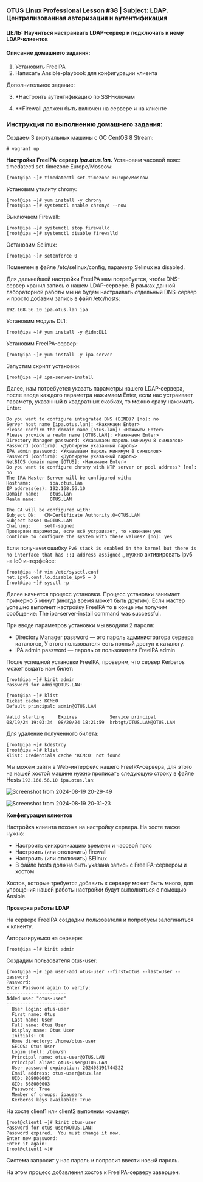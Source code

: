 ### OTUS Linux Professional Lesson #38 | Subject: LDAP. Централизованная авторизация и аутентификация

#### ЦЕЛЬ: Научиться настраивать LDAP-сервер и подключать к нему LDAP-клиентов

#### Описание домашнего задания:
1) Установить FreeIPA
2) Написать Ansible-playbook для конфигурации клиента

Дополнительное задание:

3) *Настроить аутентификацию по SSH-ключам

4) **Firewall должен быть включен на сервере и на клиенте

### Инструкция по выполнению домашнего задания:

Создаем 3 виртуальных машины с ОС CentOS 8 Stream:
```console
# vagrant up
```
__Настройка FreeIPA-сервер _ipa.otus.lan_.__
Установим часовой пояс: timedatectl set-timezone Europe/Moscow:
```console
[root@ipa ~]# timedatectl set-timezone Europe/Moscow
```
Установим утилиту chrony:
```console
[root@ipa ~]# yum install -y chrony
[root@ipa ~]# systemctl enable chronyd --now
```
Выключаем Firewall:
```console
[root@ipa ~]# systemctl stop firewalld
[root@ipa ~]# systemctl disable firewalld
```
Остановим Selinux:
```console
[root@ipa ~]# setenforce 0
```
Поменяем в файле /etc/selinux/config, параметр Selinux на disabled.

Для дальнейшей настройки FreeIPA нам потребуется, чтобы DNS-сервер хранил запись о нашем LDAP-сервере. В рамках данной лабораторной работы мы не будем настраивать отдельный DNS-сервер и просто добавим запись в файл /etc/hosts:
```
192.168.56.10 ipa.otus.lan ipa
```
Установим модуль DL1:
```console
[root@ipa ~]# yum install -y @idm:DL1
```
Установим FreeIPA-сервер:
```console
[root@ipa ~]# yum install -y ipa-server
```
Запустим скрипт установки:
```console
[root@ipa ~]# ipa-server-install
```
Далее, нам потребуется указать параметры нашего LDAP-сервера, после ввода каждого параметра нажимаем Enter, если нас устраивает параметр, указанный в квадратных скобках, то можно сразу нажимать Enter:
```
Do you want to configure integrated DNS (BIND)? [no]: no
Server host name [ipa.otus.lan]: <Нажимаем Enter>
Please confirm the domain name [otus.lan]: <Нажимем Enter>
Please provide a realm name [OTUS.LAN]: <Нажимаем Enter>
Directory Manager password: <Указываем пароль минимум 8 символов>
Password (confirm): <Дублируем указанный пароль>
IPA admin password: <Указываем пароль минимум 8 символов>
Password (confirm): <Дублируем указанный пароль>
NetBIOS domain name [OTUS]: <Нажимаем Enter>
Do you want to configure chrony with NTP server or pool address? [no]: no
The IPA Master Server will be configured with:
Hostname:       ipa.otus.lan
IP address(es): 192.168.56.10
Domain name:    otus.lan
Realm name:     OTUS.LAN

The CA will be configured with:
Subject DN:   CN=Certificate Authority,O=OTUS.LAN
Subject base: O=OTUS.LAN
Chaining:     self-signed
Проверяем параметры, если всё устраивает, то нажимаем yes
Continue to configure the system with these values? [no]: yes
```

Если получаем ошибку `Pv6 stack is enabled in the kernel but there is no interface that has ::1 address assigned.`, нужно активировать ipv6 на lo0 интерфейсе:
```console
[root@ipa ~]# vim /etc/sysctl.conf
net.ipv6.conf.lo.disable_ipv6 = 0
[root@ipa ~]# sysctl -p
```
Далее начнется процесс установки. Процесс установки занимает примерно 5 минут (иногда время может быть другим). Если мастер успешно выполнит настройку FreeIPA то в конце мы получим сообщение: 
The ipa-server-install command was successful.

При вводе параметров установки мы вводили 2 пароля:
- Directory Manager password — это пароль администратора сервера каталогов, У этого пользователя есть полный доступ к каталогу.
- IPA admin password — пароль от пользователя FreeIPA admin

После успешной установки FreeIPA, проверим, что сервер Kerberos может выдать нам билет:
```console
[root@ipa ~]# kinit admin
Password for admin@OTUS.LAN:

[root@ipa ~]# klist
Ticket cache: KCM:0
Default principal: admin@OTUS.LAN

Valid starting     Expires            Service principal
08/19/24 19:03:34  08/20/24 18:21:59  krbtgt/OTUS.LAN@OTUS.LAN
```
Для удаление полученного билета:
```console
[root@ipa ~]# kdestroy
[root@ipa ~]# klist
klist: Credentials cache 'KCM:0' not found
```
Мы можем зайти в Web-интерфейс нашего FreeIPA-сервера, для этого на нашей хостой машине нужно прописать следующую строку в файле Hosts `192.168.56.10 ipa.otus.lan`:

![Screenshot from 2024-08-19 20-29-49](https://github.com/user-attachments/assets/7b8aa74e-a8f5-4cff-9a51-19eb460ff95c)

![Screenshot from 2024-08-19 20-31-23](https://github.com/user-attachments/assets/665d6ad8-508e-4aa4-acac-054560c11a90)

__Конфигурация клиентов__

Настройка клиента похожа на настройку сервера. На хосте также нужно:
- Настроить синхронизацию времени и часовой пояс
- Настроить (или отключить) firewall
- Настроить (или отключить) SElinux
- В файле hosts должна быть указана запись с FreeIPA-сервером и хостом

Хостов, которые требуется добавить к серверу может быть много, для упрощения нашей работы настройки будут выполняться с помощью Ansible. 

__Проверка работы LDAP__

На сервере FreeIPA создадим пользователя и попробуем залогиниться к клиенту. 

Авторизируемся на сервере:
```console
[root@ipa ~]# kinit admin
```
Создадим пользователя otus-user:
```console
[root@ipa ~]# ipa user-add otus-user --first=Otus --last=User --password
Password: 
Enter Password again to verify: 
----------------------
Added user "otus-user"
----------------------
  User login: otus-user
  First name: Otus
  Last name: User
  Full name: Otus User
  Display name: Otus User
  Initials: OU
  Home directory: /home/otus-user
  GECOS: Otus User
  Login shell: /bin/sh
  Principal name: otus-user@OTUS.LAN
  Principal alias: otus-user@OTUS.LAN
  User password expiration: 20240819174432Z
  Email address: otus-user@otus.lan
  UID: 868000003
  GID: 868000003
  Password: True
  Member of groups: ipausers
  Kerberos keys available: True
```
На хосте client1 или client2 выполним команду:
```console
[root@client1 ~]# kinit otus-user
Password for otus-user@OTUS.LAN: 
Password expired.  You must change it now.
Enter new password: 
Enter it again: 
[root@client1 ~]#
```
Система запросит у нас пароль и попросит ввести новый пароль. 

На этом процесс добавления хостов к FreeIPA-серверу завершен.
